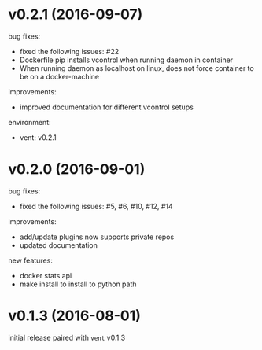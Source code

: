 # v0.2.1 (2016-09-07)

bug fixes:
 - fixed the following issues: #22
 - Dockerfile pip installs vcontrol when running daemon in container
 - When running daemon as localhost on linux, does not force container to be on a docker-machine

improvements:
 - improved documentation for different vcontrol setups

environment:
 - vent: v0.2.1

# v0.2.0 (2016-09-01)

bug fixes:
 - fixed the following issues: #5, #6, #10, #12, #14

improvements:
 - add/update plugins now supports private repos
 - updated documentation

new features:
 - docker stats api
 - make install to install to python path

# v0.1.3 (2016-08-01)

initial release paired with `vent` v0.1.3
